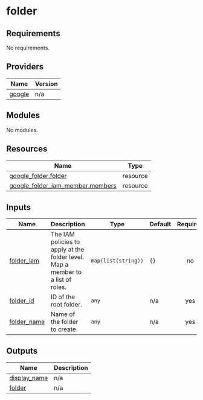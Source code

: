 # folder

<!-- BEGINNING OF PRE-COMMIT-TERRAFORM DOCS HOOK -->
## Requirements

No requirements.

## Providers

| Name | Version |
|------|---------|
| <a name="provider_google"></a> [google](#provider\_google) | n/a |

## Modules

No modules.

## Resources

| Name | Type |
|------|------|
| [google_folder.folder](https://registry.terraform.io/providers/hashicorp/google/latest/docs/resources/folder) | resource |
| [google_folder_iam_member.members](https://registry.terraform.io/providers/hashicorp/google/latest/docs/resources/folder_iam_member) | resource |

## Inputs

| Name | Description | Type | Default | Required |
|------|-------------|------|---------|:--------:|
| <a name="input_folder_iam"></a> [folder\_iam](#input\_folder\_iam) | The IAM policies to apply at the folder level. Map a member to a list of roles. | `map(list(string))` | `{}` | no |
| <a name="input_folder_id"></a> [folder\_id](#input\_folder\_id) | ID of the root folder. | `any` | n/a | yes |
| <a name="input_folder_name"></a> [folder\_name](#input\_folder\_name) | Name of the folder to create. | `any` | n/a | yes |

## Outputs

| Name | Description |
|------|-------------|
| <a name="output_display_name"></a> [display\_name](#output\_display\_name) | n/a |
| <a name="output_folder"></a> [folder](#output\_folder) | n/a |
<!-- END OF PRE-COMMIT-TERRAFORM DOCS HOOK -->

